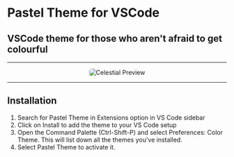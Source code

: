 # Pastel Theme for VSCode
## VSCode theme for those who aren't afraid to get colourful

----------

<p align="center">
  <img alt="Celestial Preview" src="https://github.com/apvarun/celestial-theme/raw/master/Preview.png" style="border-radius: 5px;">
</p>

----------

## Installation

1. Search for Pastel Theme in Extensions option in VS Code sidebar
2. Click on Install to add the theme to your VS Code setup
3. Open the Command Palette (Ctrl-Shift-P) and select Preferences: Color Theme. This will list down all the themes you've installed.
4. Select Pastel Theme to activate it.
